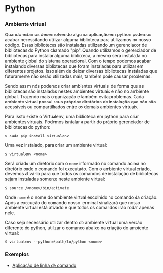 # Python

### Ambiente virtual

Quando estamos desenvolvendo alguma aplicação em python podemos acabar necessitando utilizar alguma biblioteca para utilizamos no nosso código. Essas bibliotecas são instaladas utilizando um gerenciador de bibliotecas do Python chamado "pip". Quando utilizamos o gerenciador de bibliotecas para instalar alguma biblioteca, a mesma será instalada no ambiente global do sistema operacional. Com o tempo podemos acabar instalando diversas bibliotecas que foram instaladas para utilizar em diferentes projetos. Isso além de deixar diversas bibliotecas instaladas que futuramente não serão utilizadas mais, também pode causar problemas. 

Sendo assim nós podemos criar ambientes virtuais, de forma que as bibliotecas são instaladas nestes ambientes virtuais e não no ambiente global. Trazendo mais organização e também evita problemas. Cada ambiente virtual possui seus próprios diretórios de instalação que não são acessíveis ou compartilhados entre os demais ambientes virtuais.

Para issto existe o Virtualenv, uma biblioteca em python para criar ambientes virtuais. Podemos isntalar a partir do próprio gerenciador de bibliotecas do python:

```
$ sudo pip install virtualenv
```

Uma vez instalado, para criar um ambiente virtual:

```
$ virtualenv <nome>
```

Será criado um diretório com  o `nome` informado no comando acima no diretório onde o comando foi executado. Com o ambiente virtual criado, devemos ativá-lo para que todos os comandos de instalação de bibliotecas sejam instaladas somente neste ambiente virtual:

```
$ source /<nome>/bin/activate
```

Onde `nome` é o nome do ambiente virtual escolhido no comando da criação. Após a execução do comando nosso terminal sinalizará que nosso ambiente virtual está ativado e que todos os comandos irão rodar apenas nele.

Caso seja necessário utilizar dentro do ambiente virtual uma versão diferente do python, utilizar o comando abaixo na criação do ambiente virtual:

```
$ virtualenv --python=/path/to/python <nome>
```

 ### Exemplos
   - [Aplicação de linha de comando](/pontopy)
